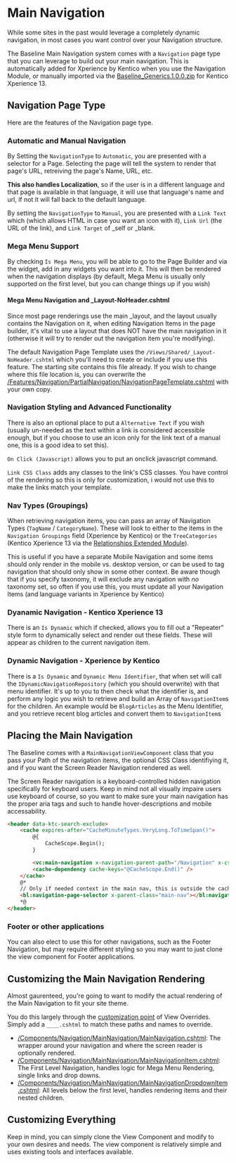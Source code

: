 # Main Navigation

While some sites in the past would leverage a completely dynamic navigation, in most cases you want control over your Navigation structure.

The Baseline Main Navigation system comes with a `Navigation` page type that you can leverage to build out your main navigation.  This is automatically added for Xperience by Kentico when you use the Navigation Module, or manually imported via the [Baseline_Generics.1.0.0.zip](../../starting-site/kx13/Baseline_Generics.1.0.0.zip) for Kentico Xperience 13.

## Navigation Page Type

Here are the features of the Navigation page type.

### Automatic and Manual Navigation

By Setting the `NavigationType` to `Automatic`, you are presented with a selector for a Page.  Selecting the page will tell the system to render that page's URL, retreiving the page's Name, URL, etc.  

**This also handles Localization**, so if the user is in a different language and that page is available in that language, it will use that language's name and url, if not it will fall back to the default language.

By setting the `NavigationType` to `Manual`, you are presented with a `Link Text` which (which allows HTML in case you want an icon with it), `Link Url` (the URL of the link), and `Link Target` of _self or _blank.

### Mega Menu Support

By checking `Is Mega Menu`, you will be able to go to the Page Builder and via the widget, add in any widgets you want into it.  This will then be rendered when the navigation displays (by default, Mega Menu is usually only supported on the first level, but you can change things up if you wish)


#### Mega Menu Navigation and _Layout-NoHeader.cshtml

Since most page renderings use the main _layout, and the layout usually contains the Navigation on it, when editing Navigation Items in the page builder, it's vital to use a layout that does NOT have the main navigation in it (otherwise it will try to render out the navigation item you're modifying).

The default Navigation Page Template uses the `/Views/Shared/_Layout-NoHeader.cshtml` which you'll need to create or include if you use this feature.  The starting site contains this file already.  If you wish to change where this file location is, you can overwrite the [/Features/Navigation/PartialNavigation/NavigationPageTemplate.cshtml](../../src/Navigation/Navigation.RCL.Xperience/Features/Navigation/PartialNavigation/NavigationPageTemplate.cshtml) with your own copy.

### Navigation Styling and Advanced Functionality

There is also an optional place to put a `Alternative Text` if you wish (usually un-needed as the text within a link is considered accessible enough, but if you choose to use an icon only for the link text of a manual one, this is a good idea to set this).

`On Click (Javascript)` allows you to put an onclick javascript command.

`Link CSS Class` adds any classes to the link's CSS classes.  You have control of the rendering so this is only for customization, i would not use this to make the links match your template.

### Nav Types (Groupings)
When retrieving navigation items, you can pass an array of Navigation Types (`TagName` / `CategoryName`).  These will look to either to the items in the `Navigation Groupings` field (Xperience by Kentico) or the `TreeCategories` (Kentico Xperience 13 via the [Relationships Extended Module](https://github.com/KenticoDevTrev/RelationshipsExtended)).

This is useful if you have a separate Mobile Navigation and some items should only render in the mobile vs. desktop version, or can be used to tag navigation that should only show in some other context.  Be aware though that if you specify taxonomy, it will exclude any navigation with *no* taxonomy set, so often if you use this, you must update all your Navigation Items (and language variants in Xperience by Kentico)

### Dyanamic Navigation - Kentico Xperience 13

There is an `Is Dynamic` which if checked, allows you to fill out a "Repeater" style form to dynamically select and render out these fields.  These will appear as children to the current navigation item.

### Dynamic Navigation - Xperience by Kentico

There is a `Is Dynamic` and `Dynamic Menu Identifier`, that when set will call the `IDynamicNavigationRepository` (which you should overwrite) with that menu identifier.  It's up to you to then check what the identifier is, and perform any logic you wish to retrieve and build an Array of `NavigationItem`s for the children.  An example would be `BlogArticles` as the Menu Identifier, and you retrieve recent blog articles and convert them to `NavigationItem`s

## Placing the Main Navigation

The Baseline comes with a `MainNavigationViewComponent` class that you pass your Path of the navigation items, the optional CSS Class identifiying it, and if you want the Screen Reader Navigation rendered as well.

The Screen Reader navigation is a keyboard-controlled hidden navigation specifically for keyboard users.  Keep in mind not all visually impaire users use keyboard of course, so you want to make sure your main navigation has the proper aria tags and such to handle hover-descriptions and mobile accessability.

```html
<header data-ktc-search-exclude>
    <cache expires-after="CacheMinuteTypes.VeryLong.ToTimeSpan()">
        @{
            CacheScope.Begin();
        }

        <vc:main-navigation x-navigation-parent-path="/Navigation" x-css-class="main-nav" x-include-screen-reader-nav="true"/>
        <cache-dependency cache-keys="@CacheScope.End()" />
    </cache>
    @*
    // Only if needed context in the main nav, this is outside the cache so you can cache the entire nav and then just highlight the current page.  An empty 
    <bl:navigation-page-selector x-parent-class="main-nav"></bl:navigation-page-selector>
    *@
</header>
```

### Footer or other applications

You can also elect to use this for other navigations, such as the Footer Navigation, but may require different styling so you may want to just clone the view component for Footer applications.

## Customizing the Main Navigation Rendering

Almost gaurenteed, you're going to want to modify the actual rendering of the Main Navigation to fit your site theme.

You do this largely through the [customization point](../general/customization-points.md) of View Overrides.  Simply add a `____.cshtml` to match these paths and names to override.

- [/Components/Navigation/MainNavigation/MainNavigation.cshtml](../../src/Navigation/Navigation.RCL.Xperience/Components/Navigation/MainNavigation/MainNavigation.cshtml): The wrapper around your navigation and where the screen reader is optionally rendered.
- [/Components/Navigation/MainNavigation/MainNavigationItem.cshtml](../../src/Navigation/Navigation.RCL.Xperience/Components/Navigation/MainNavigation/MainNavigationItem.cshtml): The First Level Navigation, handles logic for Mega Menu Rendering, single links and drop downs.
- [/Components/Navigation/MainNavigation/MainNavigationDropdownItem.cshtml](../../src/Navigation/Navigation.RCL.Xperience/Components/Navigation/MainNavigation/MainNavigationDropdownItem.cshtml): All levels below the first level, handles rendering items and their nested children.

## Customizing Everything

Keep in mind, you can simply clone the View Component and modify to your own desires and needs.  The view component is relatively simple and uses existing tools and interfaces available.